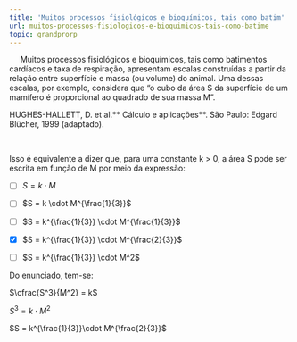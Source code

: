 ```yaml
---
title: 'Muitos processos fisiológicos e bioquímicos, tais como batim'
url: muitos-processos-fisiologicos-e-bioquimicos-tais-como-batime
topic: grandprorp
---
```



     Muitos processos fisiológicos e bioquímicos, tais como batimentos cardíacos e taxa de respiração, apresentam escalas construídas a partir da relação entre superfície e massa (ou volume) do animal. Uma dessas escalas, por exemplo, considera que “o cubo da área S da superfície de um mamífero é proporcional ao quadrado de sua massa M”.

HUGHES-HALLETT, D. et al.** Cálculo e aplicações**. São Paulo: Edgard Blücher, 1999 (adaptado).

 

Isso é equivalente a dizer que, para uma constante k > 0, a área S pode ser escrita em função de M por meio da expressão:



- [ ] $S = k \cdot M$
- [ ] $S = k \cdot M^{\frac{1}{3}}$
- [ ] $S = k^{\frac{1}{3}} \cdot M^{\frac{1}{3}}$
- [x] $S = k^{\frac{1}{3}} \cdot M^{\frac{2}{3}}$
- [ ] $S = k^{\frac{1}{3}} \cdot M^2$


Do enunciado, tem-se:

$\cfrac{S^3}{M^2} = k$

$S^3 = k \cdot M^2$

$S = k^{\frac{1}{3}}\cdot M^{\frac{2}{3}}$
